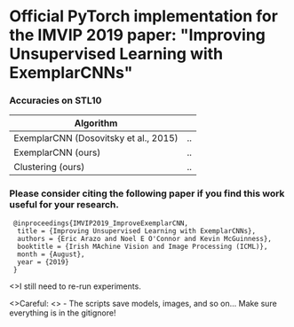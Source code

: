 # Official PyTorch implementation for the IMVIP 2019 paper: "Improving Unsupervised Learning with ExemplarCNNs"


### Accuracies on STL10

|Algorithm| |
|----|----|
|ExemplarCNN (Dosovitsky et al., 2015)|..|
|ExemplarCNN (ours)|..|
|Clustering (ours)|..|

### Please consider citing the following paper if you find this work useful for your research.


```
 @inproceedings{IMVIP2019_ImproveExemplarCNN,
  title = {Improving Unsupervised Learning with ExemplarCNNs},
  authors = {Eric Arazo and Noel E O'Connor and Kevin McGuinness},
  booktitle = {Irish MAchine Vision and Image Processing (ICML)},
  month = {August},
  year = {2019}
 }
```

<>I still need to re-run experiments.

<>Careful:
<>    - The scripts save models, images, and so on... Make sure everything is in the gitignore!
